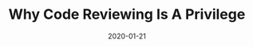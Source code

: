 ---
date: 2020-01-21
title: "Why Code Reviewing Is A Privilege"
cover: "https://source.unsplash.com/4RWk9AD8U8w/400x300"
categories: 
    - productivity
tags:
    - Productivity
---